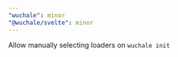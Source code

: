 ```yaml
---
"wuchale": minor
"@wuchale/svelte": minor
---
```


Allow manually selecting loaders on `wuchale init`
